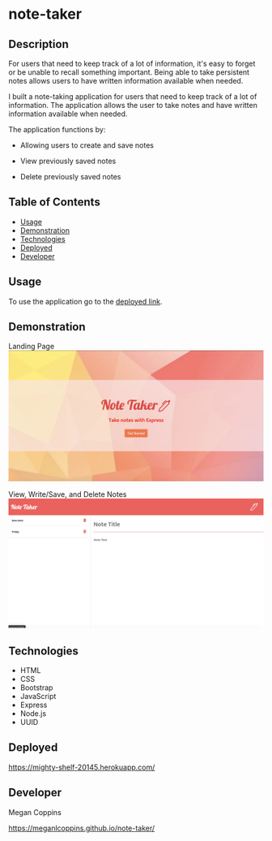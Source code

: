 # note-taker

## Description

For users that need to keep track of a lot of information, it's easy to forget or be unable to recall something important. Being able to take persistent notes allows users to have written information available when needed.

I built a note-taking application for users that need to keep track of a lot of information. The application allows the user to take notes and have written information available when needed. 

The application functions by:

* Allowing users to create and save notes

* View previously saved notes

* Delete previously saved notes

## Table of Contents
* [Usage](#Usage)
* [Demonstration](#Demonstration)
* [Technologies](#Technologies)
* [Deployed](#Deployed)
* [Developer](#Developer)

## Usage

To use the application go to the [deployed link](https://mighty-shelf-20145.herokuapp.com/). 

## Demonstration

Landing Page
<img src="./public/assets/images/main.png" alt="landing page">

View, Write/Save, and Delete Notes
<img src="./public/assets/images/notes.png" alt="example of note taker app">
 
## Technologies
* HTML
* CSS
* Bootstrap
* JavaScript
* Express
* Node.js
* UUID


## Deployed

https://mighty-shelf-20145.herokuapp.com/

## Developer

Megan Coppins

https://meganlcoppins.github.io/note-taker/

